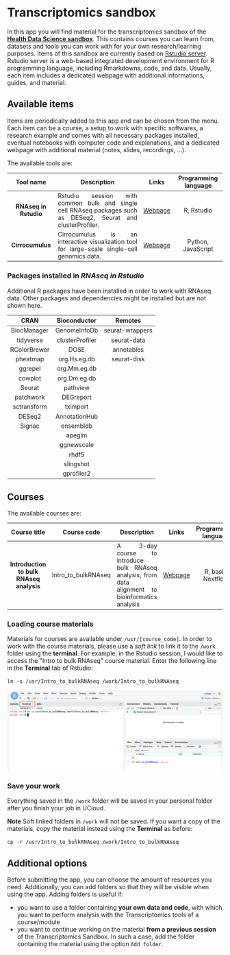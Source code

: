 # Transcriptomics sandbox

In this app you will find material for the transcriptomics sandbox of the **[Health Data Science sandbox](https://hds-sandbox.github.io)**. This contains courses you can learn from, datasets and tools you can work with for your own research/learning purposes. Items of this sandbox are currently based on [Rstudio server](https://www.rstudio.com/). Rstudio server is a web-based integrated development environment for R programming language, including Rmarkdowns, code, and data. Usually, each item includes a dedicated webpage with additional informations, guides, and material.

## Available items

Items are periodically added to this app and can be chosen from the menu. Each item can be a course, a setup to work with specific softwares, a research example and comes with all necessary packages installed, eventual notebooks with computer code and explanations, and a dedicated webpage with additional material (notes, slides, recordings, ...).

The available tools are:

| Tool name | Description | Links | Programming language |
| :-----------: | :-----------: | :-----------: | :-----------: |
| **RNAseq in Rstudio**  | <div style="text-align: justify"> Rstudio session with common bulk and single cell RNAseq packages such as DESeq2, Seurat and clusterProfiler. </div> | [Webpage](https://posit.co/) | R, Rstudio |
| **Cirrocumulus**  | <div style="text-align: justify"> Cirrocumulus is an interactive visualization tool for large-scale single-cell genomics data. </div> | [Webpage](https://cirrocumulus.readthedocs.io/en/latest/) | Python, JavaScript |

### Packages installed in *RNAseq in Rstudio*
Additional R packages have been installed in order to work with RNAseq data. Other packages and dependencies might be installed but are not shown here.

| CRAN | Bioconductor | Remotes |
| :-----------: | :-----------:| :-----------: |
| BiocManager   | GenomeInfoDb     | seurat-wrappers |
| tidyverse     | clusterProfiler  | seurat-data     |
| RColorBrewer  | DOSE             | annotables      |
| pheatmap      | org.Hs.eg.db     | seurat-disk     |
| ggrepel       | org.Mm.eg.db     |                 |
| cowplot       | org.Dm.eg.db     |                 |
| Seurat        | pathview         |                 |
| patchwork     | DEGreport        |                 |
| sctransform   | tximport         |                 |
| DESeq2        | AnnotationHub    |                 |
| Signac        | ensembldb        |                 |
|               | apeglm           |                 |
|               | ggnewscale       |                 |
|               | rhdf5            |                 |
|               | slingshot        |                 |
|               | gprofiler2       |                 |

## Courses

The available courses are:

| Course title | Course code | Description | Links | Programming language |
| :-----: | :-----: | :-----: | :-----: | :-----: |
| **Introduction to bulk RNAseq analysis** | Intro_to_bulkRNAseq |<div style="text-align: justify"> A 3-day course to introduce bulk RNAseq analysis, from data alignment to bioinformatics analysis </div> | [Webpage](https://hds-sandbox.github.io/bulk_RNAseq_course/) | R, bash, Nextflow |

### Loading course materials

Materials for courses are available under `/usr/[course_code]`. In order to work with the course materials, please use a *soft link* to link it to the `/work` folder using the **terminal**. For example, in the Rstudio session, I would like to access the "Intro to bulk RNAseq" course material. Enter the following line in the **Terminal** tab of Rstudio:

```{bash}
ln -s /usr/Intro_to_bulkRNAseq /work/Intro_to_bulkRNAseq
```

![](soft_link.png)

### Save your work

Everything saved in the `/work` folder will be saved in your personal folder after you finish your job in UCloud. 

**Note** Soft linked folders in `/work` will not be saved. If you want a copy of the materials, copy the material instead using the **Terminal** as before:

```{bash}
cp -r /usr/Intro_to_bulkRNAseq /work/Intro_to_bulkRNAseq
```

## Additional options

Before submitting the app, you can choose the amount of resources you need. Additionally, you can add folders so that they will be visible when using the app. Adding folders is useful if:

- you want to use a folder containing **your own data and code**, with which you want to perform analysis with the Transcriptomics tools of a course/module
- you want to continue working on the material **from a previous session** of the Transcriptomics Sandbox. In such a case, add the folder containing the material using the option `Add folder`. 

